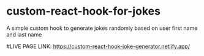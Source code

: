 # custom-react-hook-for-jokes
A simple custom hook to generate jokes randomly based on user first name and last name

#LIVE PAGE LINK:
https://custom-react-hook-joke-generator.netlify.app/
